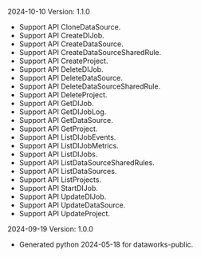 2024-10-10 Version: 1.1.0
- Support API CloneDataSource.
- Support API CreateDIJob.
- Support API CreateDataSource.
- Support API CreateDataSourceSharedRule.
- Support API CreateProject.
- Support API DeleteDIJob.
- Support API DeleteDataSource.
- Support API DeleteDataSourceSharedRule.
- Support API DeleteProject.
- Support API GetDIJob.
- Support API GetDIJobLog.
- Support API GetDataSource.
- Support API GetProject.
- Support API ListDIJobEvents.
- Support API ListDIJobMetrics.
- Support API ListDIJobs.
- Support API ListDataSourceSharedRules.
- Support API ListDataSources.
- Support API ListProjects.
- Support API StartDIJob.
- Support API UpdateDIJob.
- Support API UpdateDataSource.
- Support API UpdateProject.


2024-09-19 Version: 1.0.0
- Generated python 2024-05-18 for dataworks-public.

